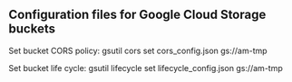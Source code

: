 ## Configuration files for Google Cloud Storage buckets

Set bucket CORS policy:
gsutil cors set cors_config.json gs://am-tmp

Set bucket life cycle:
gsutil lifecycle set lifecycle_config.json gs://am-tmp